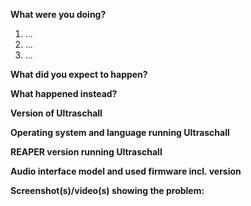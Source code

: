 <!--
READ THE FOLLOWING FIRST:

Read the FAQ: https://sendegate.de/c/ultraschall/Ultraschall-frequently-asked-questions

This is a bug and feature tracker, please only use it to report bugs or request features within Ultraschall and NOT REAPER.

Do not seek support here ("I need help with ...", "I have a question ..."), that belongs on the community forum at https://sendegate.de/c/ultraschall, NOT here.

Mark requests with a "[Request]" prefix in the title please. For bug reports fully fill out the bug reporting template below.

When reporting a bug do NOT delete ANY lines from the template.

Make sure any bug you want to report is still present with the CURRENT Ultraschall version and that it does not vanish when you upgrade to the current version of Ultraschall.

Thank you!
-->

**What were you doing?**

<!--
Please be as specific as possible here. The maintainers will need to reproduce your issue in order to fix it and that is not possible if they don't know what you did to get it to happen in the first place.

Ideally provide exact steps to follow in order to reproduce your problem:
-->

1. ...
2. ...
3. ...

<!--
If you encountered a problem with specific files of any sorts, make sure to also include a link to a file with which to reproduce the problem.
-->

**What did you expect to happen?**

**What happened instead?**

**Version of Ultraschall**

<!--
Can be found by selecting `About Ultraschall` from the Podcast menu. ALWAYS INCLUDE.
-->

**Operating system and language running Ultraschall**

<!--
Windows, macOS or Linux, something else? With version, edition and language please. ALWAYS INCLUDE.
-->

**REAPER version running Ultraschall**

<!--
Can be found in the title bar of the REAPER application window. ALWAYS INCLUDE.
-->

**Audio interface model and used firmware incl. version**

<!--
If applicable, always include if unsure.
-->

**Screenshot(s)/video(s) showing the problem:**

<!--
If applicable. Always include if unsure or reporting UI issues.
-->

